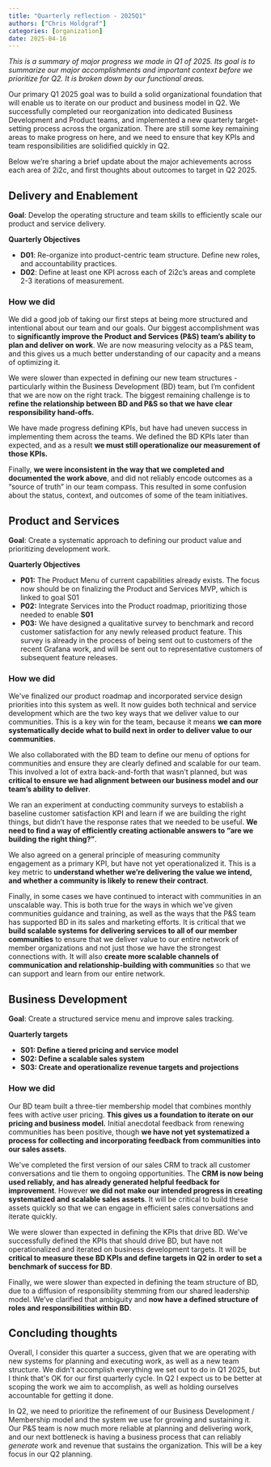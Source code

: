 ```yaml
---
title: "Quarterly reflection - 2025Q1"
authors: ["Chris Holdgraf"]
categories: [organization]
date: 2025-04-16
---
```


_This is a summary of major progress we made in Q1 of 2025. Its goal is to summarize our major accomplishments and important context before we prioritize for Q2. It is broken down by our functional areas._

Our primary Q1 2025 goal was to build a solid organizational foundation that will enable us to iterate on our product and business model in Q2. We successfully completed our reorganization into dedicated Business Development and Product teams, and implemented a new quarterly target-setting process across the organization. There are still some key remaining areas to make progress on here, and we need to ensure that key KPIs and team responsibilities are solidified quickly in Q2.

Below we’re sharing a brief update about the major achievements across each area of 2i2c, and first thoughts about outcomes to target in Q2 2025.

## Delivery and Enablement

**Goal**: Develop the operating structure and team skills to efficiently scale our product and service delivery.

**Quarterly Objectives**

* **D01**: Re-organize into product-centric team structure. Define new roles, and accountability practices.  
* **D02**: Define at least one KPI across each of 2i2c’s areas and complete 2-3 iterations of measurement.  

### How we did

We did a good job of taking our first steps at being more structured and intentional about our team and our goals. Our biggest accomplishment was to **significantly improve the Product and Services (P&S) team’s ability to plan and deliver on work**. We are now measuring velocity as a P&S team, and this gives us a much better understanding of our capacity and a means of optimizing it.

We were slower than expected in defining our new team structures - particularly within the Business Development (BD) team, but I’m confident that we are now on the right track. The biggest remaining challenge is to **refine the relationship between BD and P&S so that we have clear responsibility hand-offs.**

We have made progress defining KPIs, but have had uneven success in implementing them across the teams. We defined the BD KPIs later than expected, and as a result **we must still operationalize our measurement of those KPIs.** 

Finally, **we were inconsistent in the way that we completed and documented the work above**, and did not reliably encode outcomes as a “source of truth” in our team compass. This resulted in some confusion about the status, context, and outcomes of some of the team initiatives.

## Product and Services

**Goal**: Create a systematic approach to defining our product value and prioritizing development work.

**Quarterly Objectives**

* **P01:** The Product Menu of current capabilities already exists. The focus now should be on finalizing the Product and Services MVP, which is linked to goal S01  
* **P02:** Integrate Services into the Product roadmap, prioritizing those needed to enable **S01**  
* **P03:** We have designed a qualitative survey to benchmark and record customer satisfaction for any newly released product feature. This survey is already in the process of being sent out to customers of the recent Grafana work, and will be sent out to representative customers of subsequent feature releases.

### How we did

We've finalized our product roadmap and incorporated service design priorities into this system as well. It now guides both technical and service development which are the two key ways that we deliver value to our communities. This is a key win for the team, because it means **we can more systematically decide what to build next in order to deliver value to our communities**.

We also collaborated with the BD team to define our menu of options for communities and ensure they are clearly defined and scalable for our team. This involved a lot of extra back-and-forth that wasn’t planned, but was **critical to ensure we had alignment between our business model and our team’s ability to deliver**.

We ran an experiment at conducting community surveys to establish a baseline customer satisfaction KPI and learn if we are building the right things, but didn’t have the response rates that we needed to be useful. **We need to find a way of efficiently creating actionable answers to “are we building the right thing?”**. 

We also agreed on a general principle of measuring community engagement as a primary KPI, but have not yet operationalized it. This is a key metric to **understand whether we’re delivering the value we intend, and whether a community is likely to renew their contract**.

Finally, in some cases we have continued to interact with communities in an unscalable way. This is both true for the ways in which we’ve given communities guidance and training, as well as the ways that the P&S team has supported BD in its sales and marketing efforts. It is critical that we **build scalable systems for delivering services to all of our member communities** to ensure that we deliver value to our entire network of member organizations and not just those we have the strongest connections with. It will also **create more scalable channels of communication and relationship-building with communities** so that we can support and learn from our entire network.

## Business Development

**Goal**: Create a structured service menu and improve sales tracking.

**Quarterly targets**

* **S01: Define a tiered pricing and service model**    
* **S02: Define a scalable sales system**   
* **S03: Create and operationalize revenue targets and projections**  

### How we did

Our BD team built a three-tier membership model that combines monthly fees with active user pricing. **This gives us a foundation to iterate on our pricing and business model.** Initial anecdotal feedback from renewing communities has been positive, though **we have not yet systematized a process for collecting and incorporating feedback from communities into our sales assets**.

We've completed the first version of our sales CRM to track all customer conversations and tie them to ongoing opportunities. The **CRM is now being used reliably, and has already generated helpful feedback for improvement**. However **we did not make our intended progress in creating systematized and scalable sales assets**. It will be critical to build these assets quickly so that we can engage in efficient sales conversations and iterate quickly.

We were slower than expected in defining the KPIs that drive BD. We’ve successfully defined the KPIs that should drive BD, but have not operationalized and iterated on business development targets. It will be **critical to measure these BD KPIs and define targets in Q2 in order to set a benchmark of success for BD**.

Finally, we were slower than expected in defining the team structure of BD, due to a diffusion of responsibility stemming from our shared leadership model. We’ve clarified that ambiguity and **now have a defined structure of roles and responsibilities within BD**.

## Concluding thoughts

Overall, I consider this quarter a success, given that we are operating with new systems for planning and executing work, as well as a new team structure. We didn't accomplish everything we set out to do in Q1 2025, but I think that's OK for our first quarterly cycle. In Q2 I expect us to be better at scoping the work we aim to accomplish, as well as holding ourselves accountable for getting it done.

In Q2, we need to prioritize the refinement of our Business Development / Membership model and the system we use for growing and sustaining it. Our P&S team is now much more reliable at planning and delivering work, and our next bottleneck is having a business process that can reliably _generate_ work and revenue that sustains the organization. This will be a key focus in our Q2 planning.
